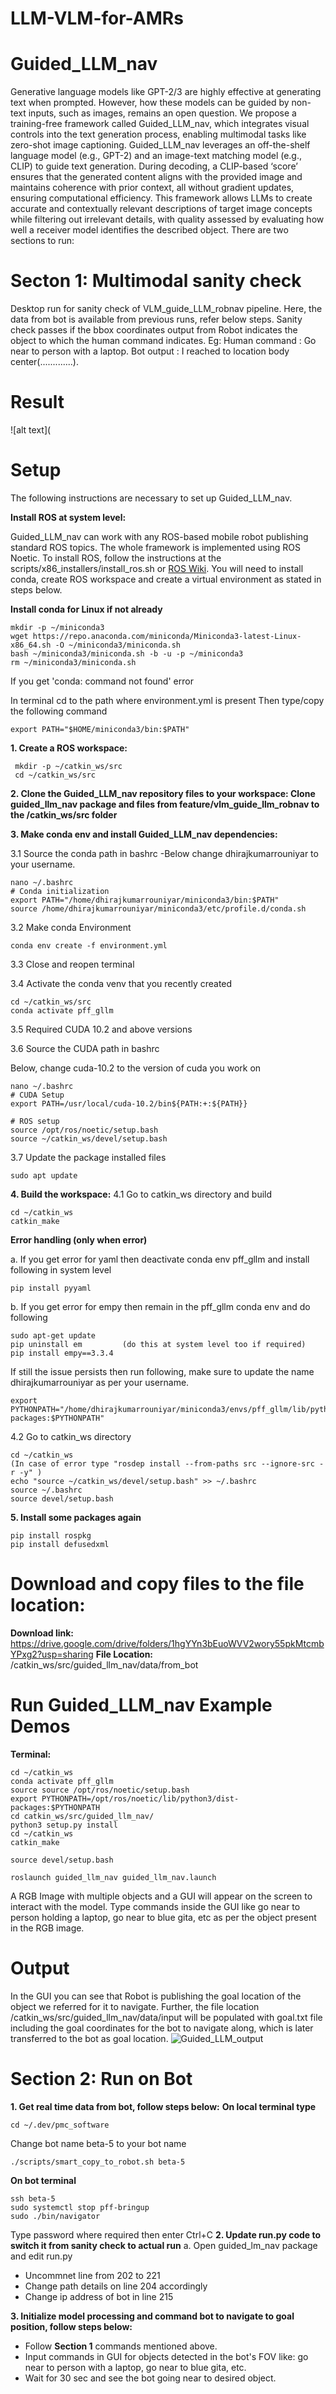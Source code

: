 # LLM-VLM-for-AMRs

# Guided_LLM_nav

Generative language models like GPT-2/3 are highly effective at generating text when prompted. However, how these models can be guided by non-text inputs, such as images, remains an open question. We propose a training-free framework called Guided_LLM_nav, which integrates visual controls into the text generation process, enabling multimodal tasks like zero-shot image captioning. Guided_LLM_nav leverages an off-the-shelf language model (e.g., GPT-2) and an image-text matching model (e.g., CLIP) to guide text generation. During decoding, a CLIP-based ‘score’ ensures that the generated content aligns with the provided image and maintains coherence with prior context, all without gradient updates, ensuring computational efficiency. This framework allows LLMs to create accurate and contextually relevant descriptions of target image concepts while filtering out irrelevant details, with quality assessed by evaluating how well a receiver model identifies the described object.
There are two sections to run:
# Secton 1: Multimodal sanity check
Desktop run for sanity check of VLM_guide_LLM_robnav pipeline. Here, the data from bot is available from previous runs, refer below steps. Sanity check passes if the bbox coordinates output from Robot indicates the object to which the human command indicates.
Eg: 
Human command : Go near to person with a laptop.
Bot output : I reached to location body center(.............).

# Result

![alt text](

# Setup

The following instructions are necessary to set up Guided_LLM_nav.

**Install ROS at system level:**

Guided_LLM_nav can work with any ROS-based mobile robot publishing standard ROS topics. The whole framework is implemented using ROS Noetic. To install ROS, follow the instructions at the scripts/x86_installers/install_ros.sh or [ROS Wiki](http://wiki.ros.org/ROS/Installation). You will need to install conda, create ROS workspace and create a virtual environment as stated in steps below.

**Install conda for Linux if not already**
```shell
mkdir -p ~/miniconda3
wget https://repo.anaconda.com/miniconda/Miniconda3-latest-Linux-x86_64.sh -O ~/miniconda3/miniconda.sh
bash ~/miniconda3/miniconda.sh -b -u -p ~/miniconda3
rm ~/miniconda3/miniconda.sh
``` 
If you get 'conda: command not found' error

In terminal cd to the path where environment.yml is present Then type/copy the following command
```shell
export PATH="$HOME/miniconda3/bin:$PATH"
``` 
**1. Create a ROS workspace:**
```shell
 mkdir -p ~/catkin_ws/src
 cd ~/catkin_ws/src
```
**2. Clone the Guided_LLM_nav repository files to your workspace: Clone guided_llm_nav package and files from feature/vlm_guide_llm_robnav to the /catkin_ws/src folder**

**3. Make conda env and install Guided_LLM_nav dependencies:** 

3.1 Source the conda path in bashrc -Below change dhirajkumarrouniyar to your username.
```shell
nano ~/.bashrc
# Conda initialization
export PATH="/home/dhirajkumarrouniyar/miniconda3/bin:$PATH"
source /home/dhirajkumarrouniyar/miniconda3/etc/profile.d/conda.sh
```
3.2 Make conda Environment
```shell
conda env create -f environment.yml
```
3.3 Close and reopen terminal

3.4 Activate the conda venv that you recently created
```shell
cd ~/catkin_ws/src
conda activate pff_gllm
```
3.5 Required CUDA 10.2 and above versions

3.6 Source the CUDA path in bashrc

Below, change cuda-10.2 to the version of cuda you work on
```shell
nano ~/.bashrc
# CUDA Setup 
export PATH=/usr/local/cuda-10.2/bin${PATH:+:${PATH}}

# ROS setup
source /opt/ros/noetic/setup.bash
source ~/catkin_ws/devel/setup.bash
```
3.7 Update the package installed files
```shell
sudo apt update
```
**4. Build the workspace:**
4.1 Go to catkin_ws directory and build
```shell
cd ~/catkin_ws
catkin_make
```
**Error handling (only when error)**

a. If you get error for yaml then deactivate conda env pff_gllm and install following in system level
```shell
pip install pyyaml
```
b. If you get error for empy then remain in the pff_gllm conda env and do following
```shell
sudo apt-get update
pip uninstall em         (do this at system level too if required)
pip install empy==3.3.4
```
If still the issue persists then run following, make sure to update the name dhirajkumarrouniyar as per your username.
```shell
export PYTHONPATH="/home/dhirajkumarrouniyar/miniconda3/envs/pff_gllm/lib/python3.9/site-packages:$PYTHONPATH"
```
4.2 Go to catkin_ws directory
```shell
cd ~/catkin_ws
(In case of error type "rosdep install --from-paths src --ignore-src -r -y" )
echo "source ~/catkin_ws/devel/setup.bash" >> ~/.bashrc
source ~/.bashrc
source devel/setup.bash
```
**5. Install some packages again**
```shell
pip install rospkg
pip install defusedxml
```
# Download and copy files to the file location:
**Download link:**
https://drive.google.com/drive/folders/1hgYYn3bEuoWVV2wory55pkMtcmbYPxg2?usp=sharing
**File Location:**
/catkin_ws/src/guided_llm_nav/data/from_bot

# Run Guided_LLM_nav Example Demos

**Terminal:**
```shell
cd ~/catkin_ws
conda activate pff_gllm
source source /opt/ros/noetic/setup.bash
export PYTHONPATH=/opt/ros/noetic/lib/python3/dist-packages:$PYTHONPATH
cd catkin_ws/src/guided_llm_nav/
python3 setup.py install
cd ~/catkin_ws
catkin_make
     
source devel/setup.bash
```
```shell
roslaunch guided_llm_nav guided_llm_nav.launch
```
A RGB Image with multiple objects and a GUI will appear on the screen to interact with the model. 
Type commands inside the GUI like go near to person holding a laptop, go near to blue gita, etc as per the object present in the RGB image.

# Output
In the GUI you can see that Robot is publishing the goal location of the object we referred for it to navigate.
Further, the file location /catkin_ws/src/guided_llm_nav/data/input will be populated with goal.txt file including the goal coordinates for the bot to navigate along, which is later transferred to the bot as goal location.
![Guided_LLM_output](https://github.com/user-attachments/assets/22493387-de7b-41bf-abf6-4fe695311884)



# Section 2: Run on Bot
**1. Get real time data from bot, follow steps below:**
**On local terminal type**
```shell
cd ~/.dev/pmc_software
```
Change bot name beta-5 to your bot name 
```shell
./scripts/smart_copy_to_robot.sh beta-5 
```
**On bot terminal**
```shell
ssh beta-5
sudo systemctl stop pff-bringup
sudo ./bin/navigator
```
Type password where required then enter Ctrl+C
**2. Update run.py code to switch it from sanity check to actual run**
a. Open guided_lm_nav package and edit run.py
- Uncommnet line from 202 to 221
- Change path details on line 204 accordingly
- Change ip address of bot in line 215

**3. Initialize model processing and command bot to navigate to goal position, follow steps below:**
- Follow **Section 1** commands mentioned above.
- Input commands in GUI for objects detected in the bot's FOV like: go near to person with a laptop, go near to blue gita, etc.
- Wait for 30 sec and see the bot going near to desired object.
